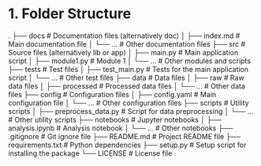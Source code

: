 # 1. Folder Structure

.
├── docs # Documentation files (alternatively doc)
│ ├── index.md # Main documentation file
│ └── ... # Other documentation files
├── src # Source files (alternatively lib or app)
│ ├── main.py # Main application script
│ ├── module1.py # Module 1
│ └── ... # Other modules and scripts
├── tests # Test files
│ ├── test_main.py # Tests for the main application script
│ └── ... # Other test files
├── data # Data files
│ ├── raw # Raw data files
│ ├── processed # Processed data files
│ └── ... # Other data files
├── config # Configuration files
│ ├── config.yaml # Main configuration file
│ └── ... # Other configuration files
├── scripts # Utility scripts
│ ├── preprocess_data.py # Script for data preprocessing
│ └── ... # Other utility scripts
├── notebooks # Jupyter notebooks
│ ├── analysis.ipynb # Analysis notebook
│ └── ... # Other notebooks
├── .gitignore # Git ignore file
├── README.md # Project README file
├── requirements.txt # Python dependencies
├── setup.py # Setup script for installing the package
└── LICENSE # License file

